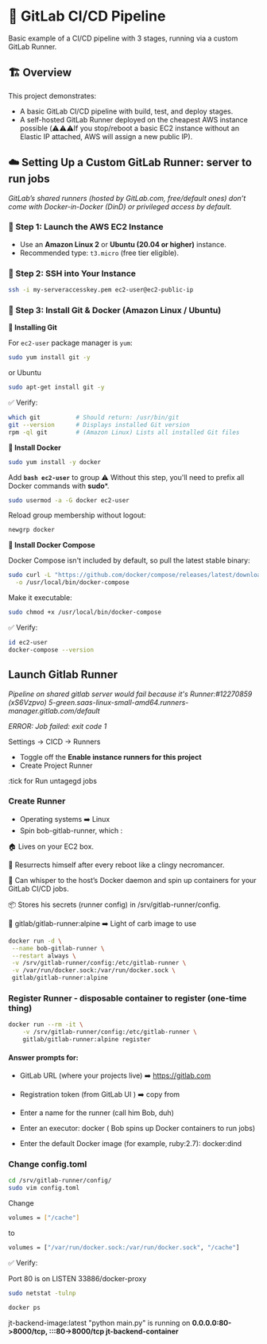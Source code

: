 # 🚀 GitLab CI/CD Pipeline 

Basic example of a CI/CD pipeline with 3 stages, running via a custom GitLab Runner.


## 🏗️ Overview

This project demonstrates:
- A basic GitLab CI/CD pipeline with build, test, and deploy stages.
- A self-hosted GitLab Runner deployed on the cheapest AWS instance possible (⚠️⚠️⚠️If you stop/reboot a basic EC2 instance without an Elastic IP attached, AWS will assign a new public IP).

## 


## ☁️ Setting Up a Custom GitLab Runner: server to run jobs
*GitLab’s shared runners (hosted by GitLab.com, free/default ones) don’t come with Docker-in-Docker (DinD) or privileged access by default.*

### 💸 Step 1: Launch the AWS EC2 Instance

- Use an **Amazon Linux 2** or **Ubuntu (20.04 or higher)** instance.
- Recommended type: `t3.micro` (free tier eligible).

### 🔐 Step 2: SSH into Your Instance

```bash
ssh -i my-serveraccesskey.pem ec2-user@ec2-public-ip
```

### 🐧 Step 3: Install Git & Docker (Amazon Linux / Ubuntu)

**🧰 Installing Git**

For  `ec2-user` package manager is `yum`:

```bash
sudo yum install git -y
```
or Ubuntu
```bash
sudo apt-get install git -y
```
✅ Verify:
```bash
which git          # Should return: /usr/bin/git
git --version      # Displays installed Git version
rpm -ql git        # (Amazon Linux) Lists all installed Git files
```

**🐳 Install Docker**
```bash
sudo yum install -y docker
```
Add **```bash ec2-user```** to group ⚠️ Without this step, you'll need to prefix all Docker commands with **sudo***.

```bash
sudo usermod -a -G docker ec2-user
```
Reload group membership without logout:
```bash
newgrp docker
```

**🐳 Install Docker Compose**

Docker Compose isn't included by default, so pull the latest stable binary:

```bash
sudo curl -L "https://github.com/docker/compose/releases/latest/download/docker-compose-$(uname -s)-$(uname -m)" \
  -o /usr/local/bin/docker-compose
  ```
Make it executable:
```bash
sudo chmod +x /usr/local/bin/docker-compose
```

✅ Verify:
```bash
id ec2-user  
docker-compose --version
```

## Launch Gitlab Runner
*Pipeline on shared gitlab server would fail because it's Runner:#12270859 (xS6Vzpvo) 5-green.saas-linux-small-amd64.runners-manager.gitlab.com/default* 

*ERROR: Job failed: exit code 1* 


Settings -> CICD -> Runners 
 - Toggle off the **Enable instance runners for this project**
 - Create Project Runner

 :tick for Run untagegd jobs

 ### Create Runner
 * Operating systems ➡️  Linux 
 * Spin  bob-gitlab-runner, which :

  🏠 Lives on your EC2 box.

  🔁 Resurrects himself after every reboot like a clingy necromancer.

  🐳 Can whisper to the host’s Docker daemon and spin up containers for your GitLab CI/CD jobs.

  📦 Stores his secrets (runner config) in /srv/gitlab-runner/config.
  
  🥐 gitlab/gitlab-runner:alpine ➡️ Light of carb image to use


 ```bash
 docker run -d \
  --name bob-gitlab-runner \
  --restart always \
  -v /srv/gitlab-runner/config:/etc/gitlab-runner \
  -v /var/run/docker.sock:/var/run/docker.sock \
  gitlab/gitlab-runner:alpine
```

### Register Runner - disposable container to register (one-time thing)

```bash
docker run --rm -it \
    -v /srv/gitlab-runner/config:/etc/gitlab-runner \
    gitlab/gitlab-runner:alpine register
  ```

#### Answer prompts for:

* GitLab URL (where your projects live) ➡️ https://gitlab.com

* Registration token (from GitLab UI ) ➡️ copy from 

* Enter a name for the runner (call him Bob, duh)
* Enter an executor: docker ( Bob spins up Docker containers to run jobs)
* Enter the default Docker image (for example, ruby:2.7): docker:dind



### Change config.toml 
```bash
cd /srv/gitlab-runner/config/
sudo vim config.toml
```
Change 
```bash 
volumes = ["/cache"]
```
to
```bash 
volumes = ["/var/run/docker.sock:/var/run/docker.sock", "/cache"]
```

✅ Verify:

Port 80 is on  LISTEN      33886/docker-proxy 
```bash
sudo netstat -tulnp
```

```bash
docker ps 
```
jt-backend-image:latest       "python main.py"   is running on **0.0.0.0:80->8000/tcp, :::80->8000/tcp   jt-backend-container**

